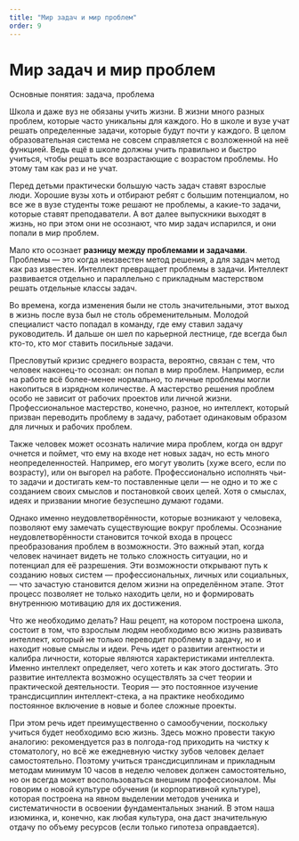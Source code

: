 ```yaml
---
title: "Мир задач и мир проблем"
order: 9
---
```


# Мир задач и мир проблем

Основные понятия: задача, проблема

Школа и даже вуз не обязаны учить жизни. В жизни много разных проблем, которые часто уникальны для каждого. Но в школе и вузе учат решать определенные задачи, которые будут почти у каждого. В целом образовательная система не совсем справляется с возложенной на неё функцией. Ведь ещё в школе должны учить правильно и быстро учиться, чтобы решать все возрастающие с возрастом проблемы. Но этому там как раз и не учат.

Перед детьми практически большую часть задач ставят взрослые люди. Хорошие вузы хоть и отбирают ребят с большим потенциалом, но все же в вузе студенты тоже решают не проблемы, а какие-то задачи, которые ставят преподаватели. А вот далее выпускники выходят в жизнь, но при этом они не осознают, что мир задач испарился, и они попали в мир проблем.

Мало кто осознает **разницу между проблемами и задачами**. Проблемы — это когда неизвестен метод решения, а для задач метод как раз известен. Интеллект превращает проблемы в задачи. Интеллект развивается отдельно и параллельно с прикладным мастерством решать отдельные классы задач.

Во времена, когда изменения были не столь значительными, этот выход в жизнь после вуза был не столь обременительным. Молодой специалист часто попадал в команду, где ему ставил задачу руководитель. И дальше он шел по карьерной лестнице, где всегда был кто-то, кто мог ставить посильные задачи.

Пресловутый кризис среднего возраста, вероятно, связан с тем, что человек наконец-то осознал: он попал в мир проблем. Например, если на работе всё более-менее нормально, то личные проблемы могли накопиться в изрядном количестве. А мастерство решения проблем особо не зависит от рабочих проектов или личной жизни. Профессиональное мастерство, конечно, разное, но интеллект, который призван переводить проблему в задачу, работает одинаковым образом для личных и рабочих проблем.

Также человек может осознать наличие мира проблем, когда он вдруг очнется и поймет, что ему на входе нет новых задач, но есть много неопределенностей. Например, его могут уволить (хуже всего, если по возрасту), или он выгорел на работе. Профессионально исполнять чьи-то задачи и достигать кем-то поставленные цели — не одно и то же с созданием своих смыслов и постановкой своих целей. Хотя о смыслах, идеях и призвании многие безуспешно думают годами.

Однако именно неудовлетворённости, которые возникают у человека, позволяют ему замечать существующие вокруг проблемы. Осознание неудовлетворённости становится точкой входа в процесс преобразования проблем в возможности. Это важный этап, когда человек начинает видеть не только сложность ситуации, но и потенциал для её разрешения. Эти возможности открывают путь к созданию новых систем — профессиональных, личных или социальных, — что зачастую становится делом жизни на определённом этапе. Этот процесс позволяет не только находить цели, но и формировать внутреннюю мотивацию для их достижения.

Что же необходимо делать? Наш рецепт, на котором построена школа, состоит в том, что взрослым людям необходимо всю жизнь развивать интеллект, который не только переводит проблему в задачу, но и находит новые смыслы и идеи. Речь идет о развитии агентности и калибра личности, которые являются характеристиками интеллекта. Именно интеллект определяет, чего хотеть и как этого достигать. Это развитие интеллекта возможно осуществлять за счет теории и практической деятельности. Теория — это постоянное изучение трансдисциплин интеллект-стека, а на практике необходимо постоянное включение в новые и более сложные проекты.

При этом речь идет преимущественно о самообучении, поскольку учиться будет необходимо всю жизнь. Здесь можно провести такую аналогию: рекомендуется раз в полгода-год приходить на чистку к стоматологу, но всё же ежедневную чистку зубов человек делает самостоятельно. Поэтому учиться трансдисциплинам и прикладным методам минимум 10 часов в неделю человек должен самостоятельно, но он всегда может воспользоваться внешним профессионалом. Мы говорим о новой культуре обучения (и корпоративной культуре), которая построена на явном выделении методов ученика и систематичности в освоении фундаментальных знаний. В этом наша изюминка, и, конечно, как любая культура, она даст значительную отдачу по объему ресурсов (если только гипотеза оправдается).
